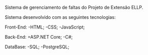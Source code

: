 Sistema de gerenciamento de faltas do Projeto de Extensão ELLP.

Sistema desenvolvido com as seguintes tecnologias:

Front-End:
  -HTML;
  -CSS;
  -JavaScript;

Back-End:
  =ASP.NET Core;
  -C#;

DataBase:
  -SQL;
  -PostgreSQL;
